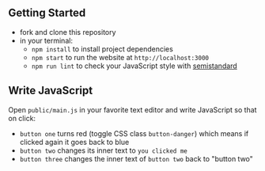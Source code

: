 ## Getting Started

* fork and clone this repository
* in your terminal:
  * `npm install` to install project dependencies
  * `npm start` to run the website at `http://localhost:3000`
  * `npm run lint` to check your JavaScript style with [semistandard](https://github.com/Flet/semistandard)

## Write JavaScript

Open `public/main.js` in your favorite text editor and write JavaScript so that on click:

* `button one` turns red (toggle CSS class `button-danger`) which means if clicked again it goes back to blue
* `button two` changes its inner text to `you clicked me`
* `button three` changes the inner text of `button two` back to "button two"


